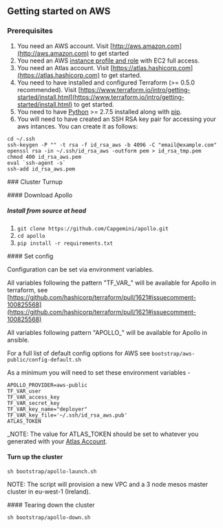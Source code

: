 ## Getting started on AWS

### Prerequisites

1. You need an AWS account. Visit [http://aws.amazon.com](http://aws.amazon.com) to get started
2. You need an AWS [instance profile and role](http://docs.aws.amazon.com/IAM/latest/UserGuide/instance-profiles.html) with EC2 full access.
3. You need an Atlas account. Visit [https://atlas.hashicorp.com](https://atlas.hashicorp.com) to get started.
4. You need to have installed and configured Terraform (>= 0.5.0 recommended). Visit [https://www.terraform.io/intro/getting-started/install.html](https://www.terraform.io/intro/getting-started/install.html) to get started.
6. You need to have [Python](https://www.python.org/) >= 2.7.5 installed along with [pip](https://pip.pypa.io/en/latest/installing.html).
7. You will need to have created an SSH RSA key pair for accessing your aws intances. You can create it as follows:

```
cd ~/.ssh
ssh-keygen -P "" -t rsa -f id_rsa_aws -b 4096 -C "email@example.com"
openssl rsa -in ~/.ssh/id_rsa_aws -outform pem > id_rsa_tmp.pem
chmod 400 id_rsa_aws.pem
eval `ssh-agent -s`
ssh-add id_rsa_aws.pem
```

### Cluster Turnup

#### Download Apollo

##### Install from source at head
1. ```git clone https://github.com/Capgemini/apollo.git```
2. ```cd apollo``` 
3. ```pip install -r requirements.txt```

#### Set config

Configuration can be set via environment variables.

All variables following the pattern "TF_VAR_" will be available for Apollo in terraform, see [https://github.com/hashicorp/terraform/pull/1621#issuecomment-100825568](https://github.com/hashicorp/terraform/pull/1621#issuecomment-100825568)

All variables following pattern "APOLLO_" will be available for Apollo in ansible.

For a full list of default config options for AWS see ```bootstrap/aws-public/config-default.sh```

As a minimum you will need to set these environment variables -

```
APOLLO_PROVIDER=aws-public
TF_VAR_user
TF_VAR_access_key
TF_VAR_secret_key
TF_VAR_key_name="deployer"
TF_VAR_key_file='~/.ssh/id_rsa_aws.pub'
ATLAS_TOKEN
```

_NOTE: The value for ATLAS_TOKEN should be set to whatever you generated with your [Atlas Account](https://atlas.hashicorp.com/settings/tokens).

#### Turn up the cluster
```
sh bootstrap/apollo-launch.sh
```

NOTE: The script will provision a new VPC and a 3 node mesos master cluster in eu-west-1 (Ireland).

#### Tearing down the cluster
```
sh bootstrap/apollo-down.sh
```



